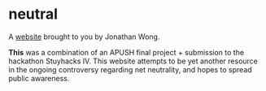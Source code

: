 # neutral
A [website](http://neutral.tech) brought to you by Jonathan Wong.

**This** was a combination of an APUSH final project + submission to the hackathon Stuyhacks IV. This website attempts to be yet another resource in the ongoing controversy regarding net neutrality, and hopes to spread public awareness.
